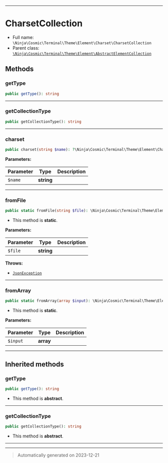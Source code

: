 ***

# CharsetCollection





* Full name: `\Ninja\Cosmic\Terminal\Theme\Element\Charset\CharsetCollection`
* Parent class: [`\Ninja\Cosmic\Terminal\Theme\Element\AbstractElementCollection`](../AbstractElementCollection.md)




## Methods


### getType



```php
public getType(): string
```












***

### getCollectionType



```php
public getCollectionType(): string
```












***

### charset



```php
public charset(string $name): ?\Ninja\Cosmic\Terminal\Theme\Element\Charset\Charset
```








**Parameters:**

| Parameter | Type | Description |
|-----------|------|-------------|
| `$name` | **string** |  |





***

### fromFile



```php
public static fromFile(string $file): \Ninja\Cosmic\Terminal\Theme\Element\Charset\CharsetCollection
```



* This method is **static**.




**Parameters:**

| Parameter | Type | Description |
|-----------|------|-------------|
| `$file` | **string** |  |




**Throws:**

- [`JsonException`](../../../../../../JsonException.md)



***

### fromArray



```php
public static fromArray(array $input): \Ninja\Cosmic\Terminal\Theme\Element\Charset\CharsetCollection
```



* This method is **static**.




**Parameters:**

| Parameter | Type | Description |
|-----------|------|-------------|
| `$input` | **array** |  |





***


## Inherited methods


### getType



```php
public getType(): string
```




* This method is **abstract**.







***

### getCollectionType



```php
public getCollectionType(): string
```




* This method is **abstract**.







***


***
> Automatically generated on 2023-12-21

